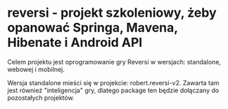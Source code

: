 # reversi - projekt szkoleniowy, żeby opanować Springa, Mavena, Hibenate i Android API

Celem projektu jest oprogramowanie gry Reversi w wersjach: standalone, webowej i mobilnej.

Wersja standalone mieści się w projekcie: robert.reversi-v2.
Zawarta tam jest również "inteligencja" gry, dlatego package ten będzie dołączany do pozostałych projektów.
